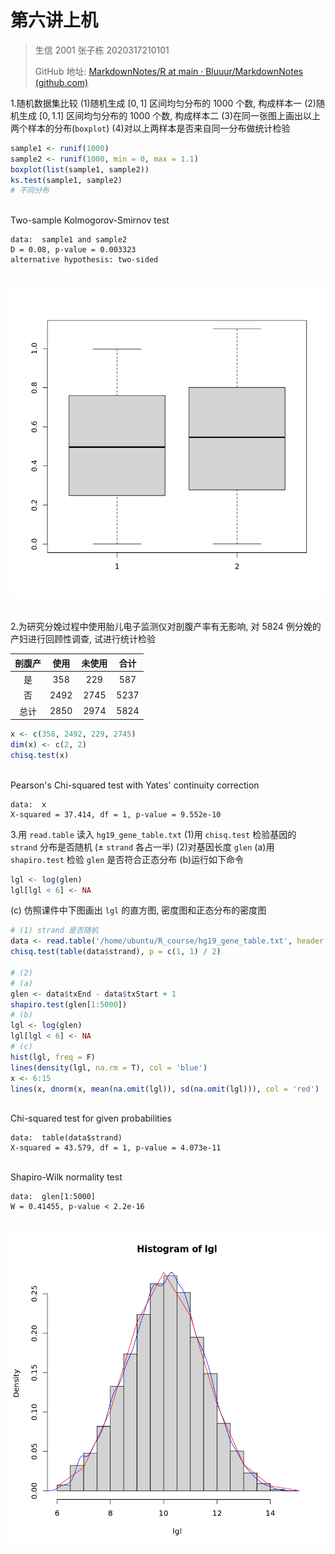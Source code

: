 # 第六讲上机

> 生信 2001 张子栋 2020317210101
>
> GitHub 地址: [MarkdownNotes/R at main · Bluuur/MarkdownNotes (github.com)](https://github.com/Bluuur/MarkdownNotes/tree/main/R)

1.随机数据集比较
(1)随机生成 $[0,1]$ 区间均匀分布的 $1000$ 个数, 构成样本一
(2)随机生成 $[0,1.1]$ 区间均匀分布的 $1000$ 个数, 构成样本二
(3)在同一张图上画出以上两个样本的分布(`boxplot`)
(4)对以上两样本是否来自同一分布做统计检验


```R
sample1 <- runif(1000)
sample2 <- runif(1000, min = 0, max = 1.1)
boxplot(list(sample1, sample2))
ks.test(sample1, sample2)
# 不同分布
```


​    
    	Two-sample Kolmogorov-Smirnov test
    
    data:  sample1 and sample2
    D = 0.08, p-value = 0.003323
    alternative hypothesis: two-sided




​    
![png](output_1_1.png)
​    


2.为研究分娩过程中使用胎儿电子监测仪对剖腹产率有无影响, 对 $5824$ 例分娩的产妇进行回顾性调查, 试进行统计检验

|剖腹产|使用|未使用|合计|
|:-----:|:---:|:-----:|:---:|
|是|358|229|587|
|否|2492|2745|5237|
|总计|2850|2974|5824|


```R
x <- c(358, 2492, 229, 2745)
dim(x) <- c(2, 2)
chisq.test(x)
```


​    
    	Pearson's Chi-squared test with Yates' continuity correction
    
    data:  x
    X-squared = 37.414, df = 1, p-value = 9.552e-10



3.用 `read.table` 读入 `hg19_gene_table.txt`
(1)用 `chisq.test` 检验基因的 `strand` 分布是否随机 ($\pm$ `strand` 各占一半)
(2)对基因长度 `glen`
(a)用 `shapiro.test` 检验 `glen` 是否符合正态分布
(b)运行如下命令

```R
lgl <- log(glen)
lgl[lgl < 6] <- NA
```

(c) 仿照课件中下图画出 `lgl` 的直方图, 密度图和正态分布的密度图


```R
# (1) strand 是否随机
data <- read.table('/home/ubuntu/R_course/hg19_gene_table.txt', header = T)
chisq.test(table(data$strand), p = c(1, 1) / 2)

# (2)
# (a)
glen <- data$txEnd - data$txStart + 1
shapiro.test(glen[1:5000])
# (b)
lgl <- log(glen)
lgl[lgl < 6] <- NA
# (c)
hist(lgl, freq = F)
lines(density(lgl, na.rm = T), col = 'blue')
x <- 6:15
lines(x, dnorm(x, mean(na.omit(lgl)), sd(na.omit(lgl))), col = 'red')
```


​    
    	Chi-squared test for given probabilities
    
    data:  table(data$strand)
    X-squared = 43.579, df = 1, p-value = 4.073e-11




​    
    	Shapiro-Wilk normality test
    
    data:  glen[1:5000]
    W = 0.41455, p-value < 2.2e-16




​    
![png](output_5_2.png)
​    




